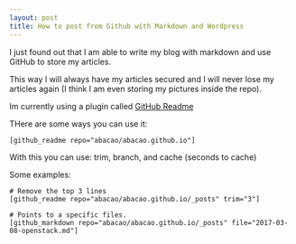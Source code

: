 ```yaml
---
layout: post
title: How to post from Github with Markdown and Wordpress
---
```


I just found out that I am able to write my blog with markdown and use GitHub to store my articles.

This way I will always have my articles secured and I will never lose my articles again (I think I am even storing my pictures inside the repo).

Im currently using a plugin called [GitHub Readme](https://wordpress.org/plugins/github-readme/)

THere are some ways you can use it:
```
[github_readme repo="abacao/abacao.github.io"]
```
With this you can use: trim, branch, and cache (seconds to cache)

Some examples:
```
# Remove the top 3 lines
[github_readme repo="abacao/abacao.github.io/_posts" trim="3"]

# Points to a specific files.
[github_markdown repo="abacao/abacao.github.io/_posts" file="2017-03-08-openstack.md"]
```
